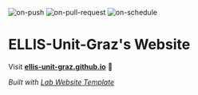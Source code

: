 
  ![on-push](../../actions/workflows/on-push.yaml/badge.svg)
  ![on-pull-request](../../actions/workflows/on-pull-request.yaml/badge.svg)
  ![on-schedule](../../actions/workflows/on-schedule.yaml/badge.svg)

  # ELLIS-Unit-Graz's Website

  Visit **[ellis-unit-graz.github.io](https://ellis-unit-graz.github.io)** 🚀

  _Built with [Lab Website Template](https://greene-lab.gitbook.io/lab-website-template-docs)_
